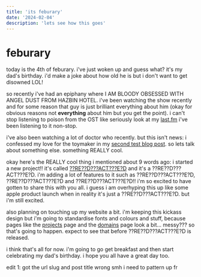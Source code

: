 ```yaml
---
title: 'its feburary'
date: '2024-02-04'
description: 'lets see how this goes'
---
```


# feburary

today is the 4th of feburary. i've just woken up and guess what? it's my dad's birthday. i'd make a joke about how old he is but i don't want to get disowned LOL!

so recently i've had an epiphany where I AM BLOODY OBSESSED WITH ANGEL DUST FROM HAZBIN HOTEL. i've been watching the show recently and for some reason that guy is just brilliant everything about him (okay for obvious reasons not **everything** about him but you get the point). i can't stop listening to poison from the OST like seriously look at my [last.fm](https://www.last.fm/user/t_ube) i've been listening to it non-stop.

i've also been watching a lot of doctor who recently. but this isn't news: i confessed my love for the toymaker in my [second test blog post](/blog/again). so lets talk about something else. something REALLY cool.

okay here's the REALLY cool thing i mentioned about 9 words ago: i started a new project!! it's called [??RE??D???ACT???E?D](https://www.youtube.com/watch?v=dQw4w9WgXcQ) and it's a ??RE??D???ACT???E?D. i'm adding a lot of features to it such as ??RE??D???ACT???E?D, ??RE??D???ACT???E?D and ??RE??D???ACT???E?D!! i'm so excited to have gotten to share this with you all. i guess i am overhyping this up like some apple product launch when in reality it's just a ??RE??D???ACT???E?D. but i'm still excited.

also planning on touching up my website a bit. i'm keeping this kickass design but i'm going to standardise fonts and colours and stuff, because pages like the [projects](/projects) page and the [domains](/domains) page look a bit... messy??? so that's going to happen. expect to see that before ??RE??D???ACT???E?D is released.

i think that's all for now. i'm going to go get breakfast and then start celebrating my dad's birthday. i hope you all have a great day too.

edit 1: got the url slug and post title wrong smh i need to pattern up fr